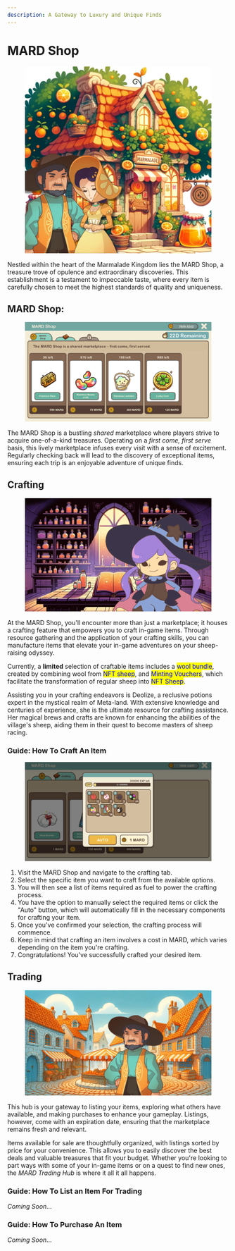```yaml
---
description: A Gateway to Luxury and Unique Finds
---
```


# MARD Shop

<figure><img src="../.gitbook/assets/1_uwE5HbJIeeIXMQI3y0sR6Q.webp" alt=""><figcaption></figcaption></figure>

Nestled within the heart of the Marmalade Kingdom lies the MARD Shop, a treasure trove of opulence and extraordinary discoveries. This establishment is a testament to impeccable taste, where every item is carefully chosen to meet the highest standards of quality and uniqueness.

##

## **MARD Shop:**

<figure><img src="../.gitbook/assets/Untitled (46).png" alt=""><figcaption></figcaption></figure>

The MARD Shop is a bustling _shared_ marketplace where players strive to acquire one-of-a-kind treasures. Operating on a _first come, first serve_ basis, this lively marketplace infuses every visit with a sense of excitement. Regularly checking back will lead to the discovery of exceptional items, ensuring each trip is an enjoyable adventure of unique finds.





## Crafting

<figure><img src="../.gitbook/assets/Untitled (34) (1).png" alt=""><figcaption></figcaption></figure>

At the MARD Shop, you'll encounter more than just a marketplace; it houses a crafting feature that empowers you to craft in-game items. Through resource gathering and the application of your crafting skills, you can manufacture items that elevate your in-game adventures on your sheep-raising odyssey.



Currently, a **limited** selection of craftable items includes a <mark style="color:blue;">wool bundle</mark>, created by combining wool from <mark style="color:blue;">NFT sheep</mark>, and <mark style="color:blue;">Minting Vouchers</mark>, which facilitate the transformation of regular sheep into <mark style="color:blue;">NFT Sheep</mark>.



Assisting you in your crafting endeavors is Deolize, a reclusive potions expert in the mystical realm of Meta-land. With extensive knowledge and centuries of experience, she is the ultimate resource for crafting assistance. Her magical brews and crafts are known for enhancing the abilities of the village's sheep, aiding them in their quest to become masters of sheep racing.



### Guide: How To Craft An Item

<figure><img src="../.gitbook/assets/Untitled (47).png" alt=""><figcaption></figcaption></figure>

1. Visit the MARD Shop and navigate to the crafting tab.
2. Select the specific item you want to craft from the available options.
3. You will then see a list of items required as fuel to power the crafting process.
4. You have the option to manually select the required items or click the "Auto" button, which will automatically fill in the necessary components for crafting your item.
5. Once you've confirmed your selection, the crafting process will commence.
6. Keep in mind that crafting an item involves a cost in MARD, which varies depending on the item you're crafting.
7. Congratulations! You've successfully crafted your desired item.



## **Trading**

<figure><img src="../.gitbook/assets/Untitled (35) (1).png" alt=""><figcaption></figcaption></figure>

This hub is your gateway to listing your items, exploring what others have available, and making purchases to enhance your gameplay. Listings, however, come with an expiration date, ensuring that the marketplace remains fresh and relevant.



Items available for sale are thoughtfully organized, with listings sorted by price for your convenience. This allows you to easily discover the best deals and valuable treasures that fit your budget. Whether you're looking to part ways with some of your in-game items or on a quest to find new ones, the _MARD Trading Hub_ is where it all it all happens.



### Guide: How To List an Item For Trading

_Coming Soon..._



### Guide: How To Purchase An Item

_Coming Soon..._
